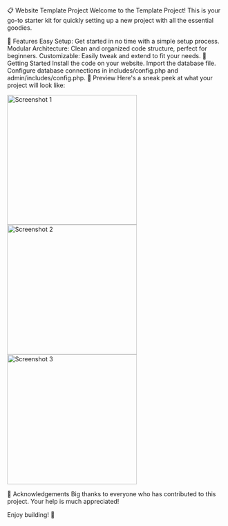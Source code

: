 📋 Website Template Project
Welcome to the Template Project! This is your go-to starter kit for quickly setting up a new project with all the essential goodies.

🌟 Features
Easy Setup: Get started in no time with a simple setup process.
Modular Architecture: Clean and organized code structure, perfect for beginners.
Customizable: Easily tweak and extend to fit your needs.
🚀 Getting Started
Install the code on your website.
Import the database file.
Configure database connections in includes/config.php and admin/includes/config.php.
📸 Preview
Here's a sneak peek at what your project will look like:

<p align="left">
  <img src="https://github.com/user-attachments/assets/652aa00b-4b34-47af-ace9-d677df68e1ca" width="300" alt="Screenshot 1">
  <br>
  <img src="https://github.com/user-attachments/assets/58ac6187-4385-44f1-b8b2-e98842d5599a" width="300" alt="Screenshot 2">
  <br>
  <img src="https://github.com/user-attachments/assets/08b0b8ed-40a5-4188-940e-07506e6f5c8a" width="300" alt="Screenshot 3">
</p>
🙌 Acknowledgements
Big thanks to everyone who has contributed to this project. Your help is much appreciated!

Enjoy building! 🚀

